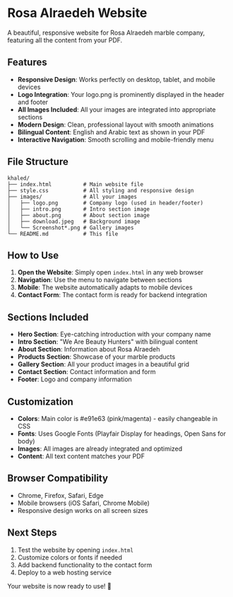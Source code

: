 # Rosa Alraedeh Website

A beautiful, responsive website for Rosa Alraedeh marble company, featuring all the content from your PDF.

## Features

- **Responsive Design**: Works perfectly on desktop, tablet, and mobile devices
- **Logo Integration**: Your logo.png is prominently displayed in the header and footer
- **All Images Included**: All your images are integrated into appropriate sections
- **Modern Design**: Clean, professional layout with smooth animations
- **Bilingual Content**: English and Arabic text as shown in your PDF
- **Interactive Navigation**: Smooth scrolling and mobile-friendly menu

## File Structure

```
khaled/
├── index.html          # Main website file
├── style.css           # All styling and responsive design
├── images/             # All your images
│   ├── logo.png        # Company logo (used in header/footer)
│   ├── intro.png       # Intro section image
│   ├── about.png       # About section image
│   ├── download.jpeg   # Background image
│   └── Screenshot*.png # Gallery images
└── README.md           # This file
```

## How to Use

1. **Open the Website**: Simply open `index.html` in any web browser
2. **Navigation**: Use the menu to navigate between sections
3. **Mobile**: The website automatically adapts to mobile devices
4. **Contact Form**: The contact form is ready for backend integration

## Sections Included

- **Hero Section**: Eye-catching introduction with your company name
- **Intro Section**: "We Are Beauty Hunters" with bilingual content
- **About Section**: Information about Rosa Alraedeh
- **Products Section**: Showcase of your marble products
- **Gallery Section**: All your product images in a beautiful grid
- **Contact Section**: Contact information and form
- **Footer**: Logo and company information

## Customization

- **Colors**: Main color is #e91e63 (pink/magenta) - easily changeable in CSS
- **Fonts**: Uses Google Fonts (Playfair Display for headings, Open Sans for body)
- **Images**: All images are already integrated and optimized
- **Content**: All text content matches your PDF

## Browser Compatibility

- Chrome, Firefox, Safari, Edge
- Mobile browsers (iOS Safari, Chrome Mobile)
- Responsive design works on all screen sizes

## Next Steps

1. Test the website by opening `index.html`
2. Customize colors or fonts if needed
3. Add backend functionality to the contact form
4. Deploy to a web hosting service

Your website is now ready to use! 🎉


